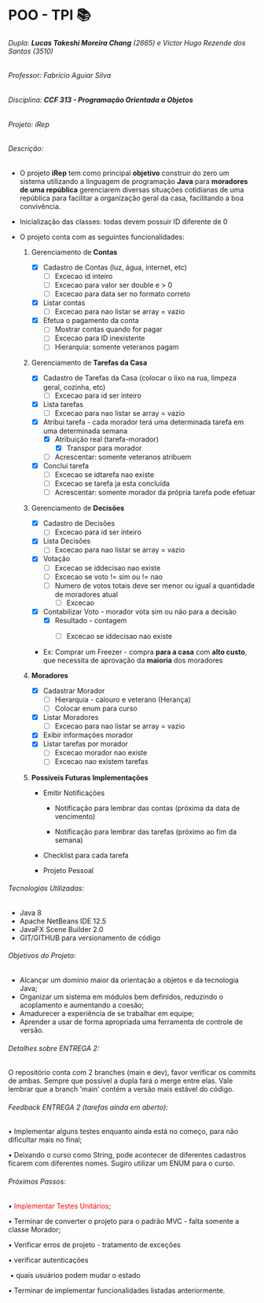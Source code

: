 # POO - TPI :books:

###### Dupla: **Lucas Takeshi Moreira Chang** (2665) e Victor Hugo Rezende dos Santos (3510)

###### Professor: Fabrício Aguiar Silva

###### Disciplina: **CCF 313 - Programação Orientada a Objetos**

###### Projeto: iRep



###### Descrição:

- O projeto **iRep** tem como principal **objetivo** construir do zero um sistema utilizando a linguagem de programação **Java** para **moradores de uma república** gerenciarem diversas situações cotidianas de uma república para facilitar a organização geral da casa, facilitando a boa convivência. 

- Inicialização das classes: todas devem possuir ID diferente de 0

- O projeto conta com as seguintes funcionalidades:

  1. Gerenciamento de **Contas**
  
     - [x] Cadastro de Contas (luz, água, internet, etc)
       - [ ] Excecao id inteiro
       - [ ] Excecao para valor ser double e > 0
       - [ ] Excecao para data ser no formato correto
     - [x] Listar contas
       - [ ] Excecao para nao listar se array = vazio
     - [x] Efetua o pagamento da conta
       - [ ] Mostrar contas quando for pagar
       - [ ] Excecao para ID inexistente
       - [ ] Hierarquia: somente veteranos pagam
  2. Gerenciamento de **Tarefas da Casa**
  
     - [x] Cadastro de Tarefas da Casa (colocar o lixo na rua, limpeza geral, cozinha, etc)
       - [ ] Excecao para id ser inteiro
     - [x] Lista tarefas
       - [ ] Excecao para nao listar se array = vazio
     - [x] Atribui tarefa - cada morador terá uma determinada tarefa em uma determinada semana
       - [x] Atribuição real (tarefa-morador)
         - [x] Transpor para morador
       - [ ] Acrescentar: somente veteranos atribuem
     - [x] Conclui tarefa
       - [ ] Excecao se idtarefa nao existe
       - [ ] Excecao se tarefa ja esta concluída
       - [ ] Acrescentar: somente morador da própria tarefa pode efetuar 
  3. Gerenciamento de **Decisões**
  
     - [x] Cadastro de Decisões
       - [ ] Excecao para id ser inteiro
  
     - [x] Lista Decisões
       - [ ] Excecao para nao listar se array = vazio
  
     - [x] Votação
       - [ ] Excecao se iddecisao nao existe
       - [ ] Excecao se voto != sim ou != nao
       - [ ] Numero de votos totais deve ser menor ou igual a quantidade de moradores atual
         - [ ] Excecao
     - [x] Contabilizar Voto - morador vota sim ou não para a decisão
       - [x] Resultado - contagem
         - [ ] Excecao se iddecisao nao existe
  
  
     * Ex: Comprar um Freezer - compra **para a casa** com **alto custo**, que necessita de aprovação da **maioria** dos moradores
  
  4. **Moradores**
  
     - [x] Cadastrar Morador
       - [ ] Hierarquia - calouro e veterano (Herança)
       - [ ] Colocar enum para curso
     - [x] Listar Moradores
       - [ ] Excecao para nao listar se array = vazio
     - [x] Exibir informações morador
     - [x] Listar tarefas por morador
       - [ ] Excecao morador nao existe
       - [ ] Excecao nao existem tarefas
  
  5. **Possíveis Futuras Implementações**
  
     - Emitir Notificações
  
       - Notificação para lembrar das contas (próxima da data de vencimento)
  
       - Notificação para lembrar das tarefas (próximo ao fim da semana) 
  
     - Checklist para cada tarefa
     - Projeto Pessoal
  
  

###### Tecnologias Utilizadas:

- Java 8
- Apache NetBeans IDE 12.5
- JavaFX Scene Builder 2.0
- GIT/GITHUB para versionamento de código



###### Objetivos do Projeto:

* Alcançar um domínio maior da orientação a objetos e da tecnologia Java;
* Organizar um sistema em módulos bem definidos, reduzindo o acoplamento e
  aumentando a coesão;
* Amadurecer a experiência de se trabalhar em equipe;
* Aprender a usar de forma apropriada uma ferramenta de controle de versão.



###### Detalhes sobre ENTREGA 2:

O repositório conta com 2 branches (main e dev), favor verificar os commits de ambas. Sempre que possível a dupla fará o merge entre elas. Vale lembrar que a branch 'main' contém a versão mais estável do código.



###### Feedback ENTREGA 2 (tarefas ainda em aberto):

• Implementar alguns testes enquanto ainda está no começo, para não dificultar mais no final;

• Deixando o curso como String, pode acontecer de diferentes cadastros ficarem com diferentes nomes. Sugiro utilizar um ENUM para o curso.



###### Próximos Passos:

• <font color='red'>Implementar Testes Unitários</font>;

• Terminar de converter o projeto para o padrão MVC - falta somente a classe Morador;

• Verificar erros de projeto - tratamento de exceções

• verificar autenticações

​		• quais usuários podem mudar o estado

• Terminar de implementar funcionalidades listadas anteriormente.
